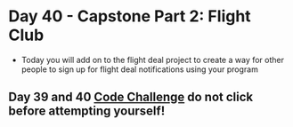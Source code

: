# Day 40 - Capstone Part 2: Flight Club

- Today you will add on to the flight deal project to create a way for other people to sign up for flight deal notifications using your program

## Day 39 and 40 [Code Challenge](https://github.com/TroyCaywood/Python/tree/main/100%20Days%20of%20Code/CodeChallenges/Day-39) do not click before attempting yourself!
